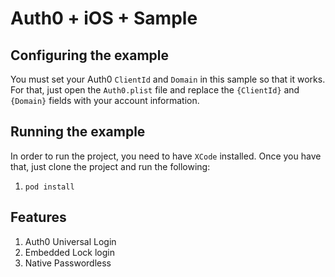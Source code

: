 # Auth0 + iOS + Sample



## Configuring the example

You must set your Auth0 `ClientId` and `Domain` in this sample so that it works. For that, just open the `Auth0.plist` file and replace the `{ClientId}` and `{Domain}` fields with your account information.

## Running the example

In order to run the project, you need to have `XCode` installed.
Once you have that, just clone the project and run the following:

1. `pod install`

## Features

1. Auth0 Universal Login
2. Embedded Lock login
3. Native Passwordless
